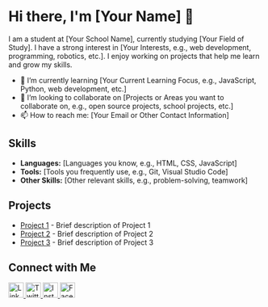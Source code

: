 <h1>Hi there, I'm [Your Name] 👋</h1>

<p>I am a student at [Your School Name], currently studying [Your Field of Study]. I have a strong interest in [Your Interests, e.g., web development, programming, robotics, etc.]. I enjoy working on projects that help me learn and grow my skills.</p>

<ul>
  <li>🌱 I’m currently learning [Your Current Learning Focus, e.g., JavaScript, Python, web development, etc.]</li>
  <li>👯 I’m looking to collaborate on [Projects or Areas you want to collaborate on, e.g., open source projects, school projects, etc.]</li>
  <li>📫 How to reach me: [Your Email or Other Contact Information]</li>
</ul>

<h2>Skills</h2>
<ul>
  <li><strong>Languages:</strong> [Languages you know, e.g., HTML, CSS, JavaScript]</li>
  <li><strong>Tools:</strong> [Tools you frequently use, e.g., Git, Visual Studio Code]</li>
  <li><strong>Other Skills:</strong> [Other relevant skills, e.g., problem-solving, teamwork]</li>
</ul>

<h2>Projects</h2>
<ul>
  <li><a href="Link to Project 1">Project 1</a> - Brief description of Project 1</li>
  <li><a href="Link to Project 2">Project 2</a> - Brief description of Project 2</li>
  <li><a href="Link to Project 3">Project 3</a> - Brief description of Project 3</li>
</ul>

<h2>Connect with Me</h2>
<p>
  <a href="https://www.linkedin.com/in/YourLinkedInProfile/" target="_blank">
    <img src="https://cdn.jsdelivr.net/npm/simple-icons@v3/icons/linkedin.svg" alt="LinkedIn" width="30" height="30">
  </a>
  <a href="https://twitter.com/YourTwitterHandle" target="_blank">
    <img src="https://cdn.jsdelivr.net/npm/simple-icons@v3/icons/twitter.svg" alt="Twitter" width="30" height="30">
  </a>
  <a href="https://www.instagram.com/YourInstagramHandle" target="_blank">
    <img src="https://cdn.jsdelivr.net/npm/simple-icons@v3/icons/instagram.svg" alt="Instagram" width="30" height="30">
  </a>
  <a href="https://www.facebook.com/YourFacebookProfile" target="_blank">
    <img src="https://cdn.jsdelivr.net/npm/simple-icons@v3/icons/facebook.svg" alt="Facebook" width="30" height="30">
  </a>
</p>
